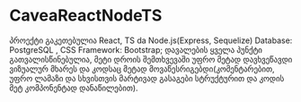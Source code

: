 # CaveaReactNodeTS
პროექტი გაკეთებულია React, TS da Node.js(Express, Sequelize) Database: PostgreSQL , CSS Framework: Bootstrap;
დავალების ყველა პუნქტი გათვალისწინებულია, მეტი დროის შემთხვევაში უფრო მეტად დავხვეწავდი ვიზუალურ მხარეს და კოდსაც მეტად მოვაწესრიგებდი(კომენტარებით, უფრო ლამაზი და სხვისთვის მარტივად გასაგები სტრუქტურით
და კოდის მეტ კომპონენტად დანაწილებით).
